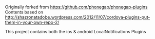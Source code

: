 Originally forked from https://github.com/phonegap/phonegap-plugins
Contents based on http://shazronatadobe.wordpress.com/2012/11/07/cordova-plugins-put-them-in-your-own-repo-2/

This project contains both the ios & android LocalNotifications Plugins
